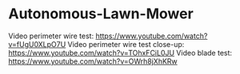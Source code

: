 # Autonomous-Lawn-Mower

Video perimeter wire test: https://www.youtube.com/watch?v=fUgU0XLpO7U
Video perimeter wire test close-up: https://www.youtube.com/watch?v=TOhxFCiL0JU
Video blade test: https://www.youtube.com/watch?v=OWrh8jXhKRw
